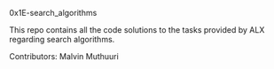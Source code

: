 0x1E-search_algorithms

This repo contains all the code solutions to the tasks provided by ALX regarding search algorithms.

Contributors: Malvin Muthuuri
